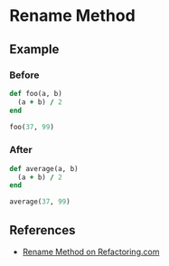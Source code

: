 # Rename Method

## Example

### Before

```ruby
def foo(a, b)
  (a + b) / 2
end

foo(37, 99)
```

### After

```ruby
def average(a, b)
  (a + b) / 2
end

average(37, 99)
```

## References

- [Rename Method on Refactoring.com](https://refactoring.com/catalog/changeFunctionDeclaration.html)
